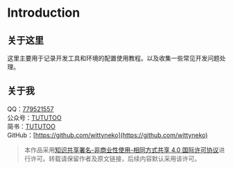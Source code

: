 # Introduction

## 关于这里

这里主要用于记录开发工具和环境的配置使用教程。以及收集一些常见开发问题处理。


## 关于我

QQ：[779521557](tencent://message/?Menu=yes&uin=779521557&Service=300&sigT=t)  
公众号：[TUTUTOO](https://mp.weixin.qq.com/mp/profile_ext?action=home&__biz=MzU4NDIyNTExNw==&scene=124#wechat_redirect)  
简书：[TUTUTOO](https://www.jianshu.com/u/4025214b6abd)  
GitHub：[https://github.com/wittyneko](https://github.com/wittyneko)

> 本作品采用[知识共享署名-非商业性使用-相同方式共享 4.0 国际许可协议](http://creativecommons.org/licenses/by-nc-sa/4.0/)进行许可。转载请保留作者及原文链接，后续内容默认采用该许可。

